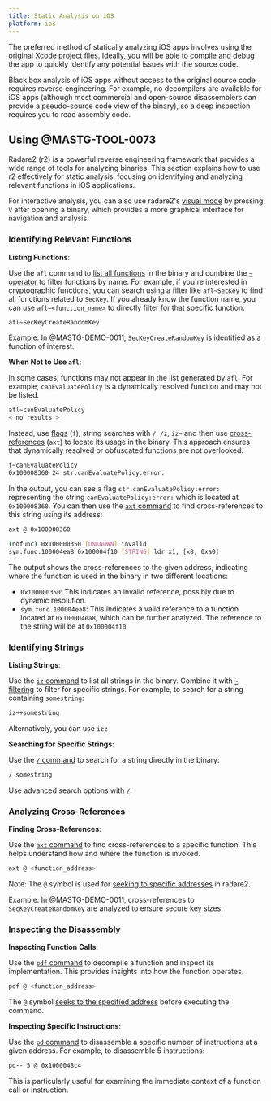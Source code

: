 ```yaml
---
title: Static Analysis on iOS
platform: ios
---
```


The preferred method of statically analyzing iOS apps involves using the original Xcode project files. Ideally, you will be able to compile and debug the app to quickly identify any potential issues with the source code.

Black box analysis of iOS apps without access to the original source code requires reverse engineering. For example, no decompilers are available for iOS apps (although most commercial and open-source disassemblers can provide a pseudo-source code view of the binary), so a deep inspection requires you to read assembly code.

## Using @MASTG-TOOL-0073

Radare2 (r2) is a powerful reverse engineering framework that provides a wide range of tools for analyzing binaries. This section explains how to use r2 effectively for static analysis, focusing on identifying and analyzing relevant functions in iOS applications.

For interactive analysis, you can also use radare2's [visual mode](https://book.rada.re/visual/visual_disassembly.html) by pressing `V` after opening a binary, which provides a more graphical interface for navigation and analysis.

### Identifying Relevant Functions

**Listing Functions**:

Use the `afl` command to [list all functions](https://book.rada.re/analysis/code_analysis.html#analyze-functions) in the binary and combine the [`~` operator](https://book.rada.re/first_steps/syntax.html#filtering) to filter functions by name. For example, if you're interested in cryptographic functions, you can search using a filter like `afl~SecKey` to find all functions related to `SecKey`. If you already know the function name, you can use `afl~<function_name>` to directly filter for that specific function.

```bash
afl~SecKeyCreateRandomKey
```

Example: In @MASTG-DEMO-0011, `SecKeyCreateRandomKey` is identified as a function of interest.

**When Not to Use `afl`**:

In some cases, functions may not appear in the list generated by `afl`. For example, `canEvaluatePolicy` is a dynamically resolved function and may not be listed.

```bash
afl~canEvaluatePolicy
< no results >
```

Instead, use [flags](https://book.rada.re/commandline/flags.html) (`f`), string searches with `/`, `/z`, `iz~` and then use [cross-references](#analyzing-cross-references) (`axt`) to locate its usage in the binary. This approach ensures that dynamically resolved or obfuscated functions are not overlooked.

```bash
f~canEvaluatePolicy
0x100008360 24 str.canEvaluatePolicy:error:
```

In the output, you can see a flag `str.canEvaluatePolicy:error:` representing the string `canEvaluatePolicy:error:` which is located at `0x100008360`. You can then use the [`axt` command](https://book.rada.re/analysis/code_analysis.html#analyze-xrefs) to find cross-references to this string using its address:

```bash
axt @ 0x100008360

(nofunc) 0x100000350 [UNKNOWN] invalid
sym.func.100004ea8 0x100004f10 [STRING] ldr x1, [x8, 0xa0]
```

The output shows the cross-references to the given address, indicating where the function is used in the binary in two different locations:

- `0x100000350`: This indicates an invalid reference, possibly due to dynamic resolution.
- `sym.func.100004ea8`: This indicates a valid reference to a function located at `0x100004ea8`, which can be further analyzed. The reference to the string will be at `0x100004f10`.

### Identifying Strings

**Listing Strings**:

Use the [`iz` command](https://book.rada.re/tools/rabin2/strings.html) to list all strings in the binary. Combine it with [`~` filtering](https://book.rada.re/first_steps/syntax.html#filtering) to filter for specific strings. For example, to search for a string containing `somestring`:

```bash
iz~+somestring
```

Alternatively, you can use `izz`

**Searching for Specific Strings**:

Use the [`/` command](https://book.rada.re/search/basic_searches.html) to search for a string directly in the binary:

```bash
/ somestring
```

Use advanced search options with [`/`](https://book.rada.re/search/intro.html).

### Analyzing Cross-References

**Finding Cross-References**:

Use the [`axt` command](https://book.rada.re/analysis/code_analysis.html#recursive-analysis) to find cross-references to a specific function. This helps understand how and where the function is invoked.

```bash
axt @ <function_address>
```

Note: The `@` symbol is used for [seeking to specific addresses](https://book.rada.re/commandline/seeking.html) in radare2.

Example: In @MASTG-DEMO-0011, cross-references to `SecKeyCreateRandomKey` are analyzed to ensure secure key sizes.

### Inspecting the Disassembly

**Inspecting Function Calls**:

Use the [`pdf` command](https://book.rada.re/commandline/print_modes.html) to decompile a function and inspect its implementation. This provides insights into how the function operates.

```bash
pdf @ <function_address>
```

The `@` symbol [seeks to the specified address](https://book.rada.re/commandline/seeking.html) before executing the command.

**Inspecting Specific Instructions**:

Use the [`pd` command](https://book.rada.re/commandline/print_modes.html) to disassemble a specific number of instructions at a given address. For example, to disassemble 5 instructions:

```bash
pd-- 5 @ 0x1000048c4
```

This is particularly useful for examining the immediate context of a function call or instruction.
